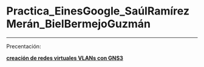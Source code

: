 # Practica_EinesGoogle_SaúlRamírezMerán_BielBermejoGuzmán
---
Precentación:

[**creación de redes virtuales VLANs con GNS3**](https://goo.su/HIubBW)

